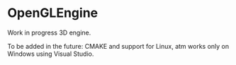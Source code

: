 # OpenGLEngine
Work in progress 3D engine.

To be added in the future: CMAKE and support for Linux, atm works only on Windows using Visual Studio.
